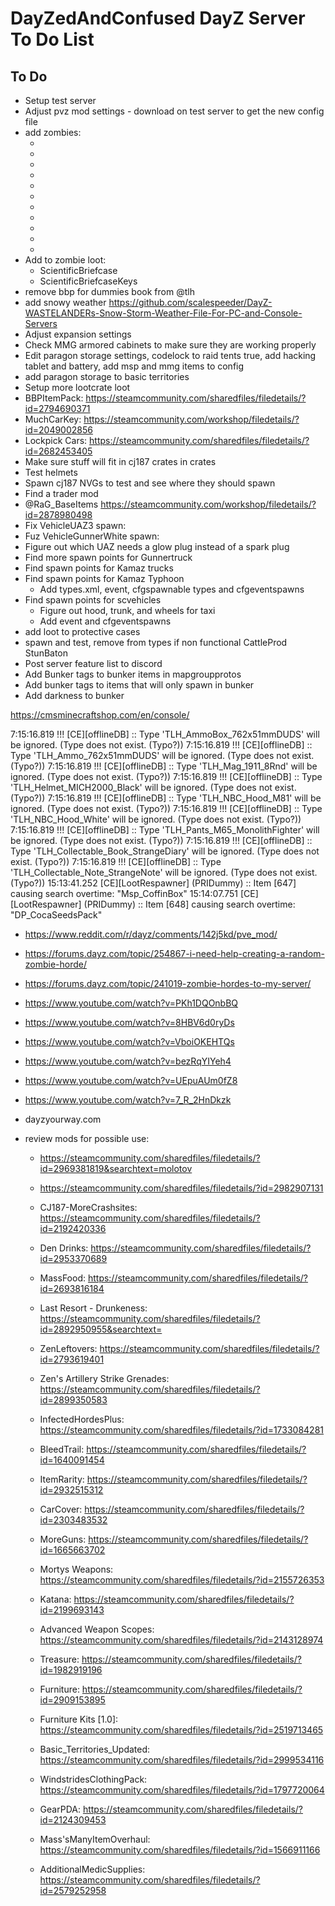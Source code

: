 <!-- ======================================== TODO.md Start ======================================== -->


<!-- ------------------------------ Intro Start ------------------------------ -->

# DayZedAndConfused DayZ Server To Do List

<!-- ------------------------------ Intro End ------------------------------ -->


<!-- ------------------------------ Overview Start ------------------------------ -->

 
<!-- ------------------------------ Overview End ------------------------------ -->


<!-- ------------------------------ TODO Start ------------------------------ -->

## To Do 

- Setup test server
- Adjust pvz mod settings - download on test server to get the new config file
- add zombies:
  - <type name="ZmbF_NurseFat_Winter">
  - <type name="ZmbF_PatientOld_Winter">
  - <type name="ZmbM_DoctorFat_Winter">
  - <type name="ZmbM_Gamedev_Black">
  - <type name="ZmbM_Gamedev_Blue">
  - <type name="ZmbM_Gamedev_Gray">
  - <type name="ZmbM_NBC_White">
  - <type name="ZmbM_PatientSkinny_Winter">
  - <type name="ZmbM_PatrolNormal_Winter">
  - <type name="ZmbM_eastSoldier_Heavy_Navy">
  - <type name="ZmbM_eastSoldier_normal_Navy">
- Add to zombie loot:
  - ScientificBriefcase
  - ScientificBriefcaseKeys
- remove bbp for dummies book from @tlh
- add snowy weather https://github.com/scalespeeder/DayZ-WASTELANDERs-Snow-Storm-Weather-File-For-PC-and-Console-Servers
- Adjust expansion settings
- Check MMG armored cabinets to make sure they are working properly
- Edit paragon storage settings, codelock to raid tents true, add hacking tablet and battery, add msp and mmg items to config
- add paragon storage to basic territories
- Setup more lootcrate loot
- BBPItemPack: https://steamcommunity.com/sharedfiles/filedetails/?id=2794690371
- MuchCarKey: https://steamcommunity.com/workshop/filedetails/?id=2049002856
- Lockpick Cars: https://steamcommunity.com/sharedfiles/filedetails/?id=2682453405
- Make sure stuff will fit in cj187 crates in crates
- Test helmets
- Spawn cj187 NVGs to test and see where they should spawn
- Find a trader mod
- @RaG_BaseItems https://steamcommunity.com/workshop/filedetails/?id=2878980498
- Fix VehicleUAZ3 spawn: 		    <!-- Pond N of Novy Lug Military -->
- Fuz VehicleGunnerWhite spawn:  		<!-- NEAF -->
- Figure out which UAZ needs a glow plug instead of a spark plug
- Find more spawn points for Gunnertruck
- Find spawn points for Kamaz trucks
- Find spawn points for Kamaz Typhoon
  - Add types.xml, event, cfgspawnable types and cfgeventspawns
- Find spawn points for scvehicles
  - Figure out hood, trunk, and wheels for taxi
  - Add event and cfgeventspawns
- add loot to protective cases
- spawn and test, remove from types if non functional CattleProd StunBaton
- Post server feature list to discord
- Add Bunker tags to bunker items in mapgroupprotos
- Add bunker tags to items that will only spawn in bunker
- Add darkness to bunker







https://cmsminecraftshop.com/en/console/

 7:15:16.819 !!! [CE][offlineDB] :: Type 'TLH_AmmoBox_762x51mmDUDS' will be ignored. (Type does not exist. (Typo?))
 7:15:16.819 !!! [CE][offlineDB] :: Type 'TLH_Ammo_762x51mmDUDS' will be ignored. (Type does not exist. (Typo?))
 7:15:16.819 !!! [CE][offlineDB] :: Type 'TLH_Mag_1911_8Rnd' will be ignored. (Type does not exist. (Typo?))
 7:15:16.819 !!! [CE][offlineDB] :: Type 'TLH_Helmet_MICH2000_Black' will be ignored. (Type does not exist. (Typo?))
 7:15:16.819 !!! [CE][offlineDB] :: Type 'TLH_NBC_Hood_M81' will be ignored. (Type does not exist. (Typo?))
 7:15:16.819 !!! [CE][offlineDB] :: Type 'TLH_NBC_Hood_White' will be ignored. (Type does not exist. (Typo?))
 7:15:16.819 !!! [CE][offlineDB] :: Type 'TLH_Pants_M65_MonolithFighter' will be ignored. (Type does not exist. (Typo?))
 7:15:16.819 !!! [CE][offlineDB] :: Type 'TLH_Collectable_Book_StrangeDiary' will be ignored. (Type does not exist. (Typo?))
 7:15:16.819 !!! [CE][offlineDB] :: Type 'TLH_Collectable_Note_StrangeNote' will be ignored. (Type does not exist. (Typo?))
 15:13:41.252 [CE][LootRespawner] (PRIDummy) :: Item [647] causing search overtime: "Msp_CoffinBox"
 15:14:07.751 [CE][LootRespawner] (PRIDummy) :: Item [648] causing search overtime: "DP_CocaSeedsPack"

- https://www.reddit.com/r/dayz/comments/142j5kd/pve_mod/
- https://forums.dayz.com/topic/254867-i-need-help-creating-a-random-zombie-horde/
- https://forums.dayz.com/topic/241019-zombie-hordes-to-my-server/
- https://www.youtube.com/watch?v=PKh1DQOnbBQ
- https://www.youtube.com/watch?v=8HBV6d0ryDs
- https://www.youtube.com/watch?v=VboiOKEHTQs
- https://www.youtube.com/watch?v=bezRqYIYeh4
- https://www.youtube.com/watch?v=UEpuAUm0fZ8
- https://www.youtube.com/watch?v=7_R_2HnDkzk
- dayzyourway.com

- review mods for possible use:
  - https://steamcommunity.com/sharedfiles/filedetails/?id=2969381819&searchtext=molotov
  - https://steamcommunity.com/sharedfiles/filedetails/?id=2982907131
  - CJ187-MoreCrashsites: https://steamcommunity.com/sharedfiles/filedetails/?id=2192420336
  - Den Drinks: https://steamcommunity.com/sharedfiles/filedetails/?id=2953370689
  - MassFood: https://steamcommunity.com/sharedfiles/filedetails/?id=2693816184
  - Last Resort - Drunkeness: https://steamcommunity.com/sharedfiles/filedetails/?id=2892950955&searchtext=
  - ZenLeftovers: https://steamcommunity.com/sharedfiles/filedetails/?id=2793619401

  - Zen's Artillery Strike Grenades: https://steamcommunity.com/sharedfiles/filedetails/?id=2899350583

  - InfectedHordesPlus: https://steamcommunity.com/sharedfiles/filedetails/?id=1733084281

  - BleedTrail: https://steamcommunity.com/sharedfiles/filedetails/?id=1640091454

  - ItemRarity: https://steamcommunity.com/sharedfiles/filedetails/?id=2932515312

  - CarCover: https://steamcommunity.com/sharedfiles/filedetails/?id=2303483532

  - MoreGuns: https://steamcommunity.com/sharedfiles/filedetails/?id=1665663702
  - Mortys Weapons: https://steamcommunity.com/sharedfiles/filedetails/?id=2155726353
  - Katana: https://steamcommunity.com/sharedfiles/filedetails/?id=2199693143
  - Advanced Weapon Scopes: https://steamcommunity.com/sharedfiles/filedetails/?id=2143128974

  - Treasure: https://steamcommunity.com/sharedfiles/filedetails/?id=1982919196

  - Furniture: https://steamcommunity.com/sharedfiles/filedetails/?id=2909153895
  - Furniture Kits [1.0]: https://steamcommunity.com/sharedfiles/filedetails/?id=2519713465
  - Basic_Territories_Updated: https://steamcommunity.com/sharedfiles/filedetails/?id=2999534116

  - WindstridesClothingPack: https://steamcommunity.com/sharedfiles/filedetails/?id=1797720064

  - GearPDA: https://steamcommunity.com/sharedfiles/filedetails/?id=2124309453
  - Mass'sManyItemOverhaul: https://steamcommunity.com/sharedfiles/filedetails/?id=1566911166
  - AdditionalMedicSupplies: https://steamcommunity.com/sharedfiles/filedetails/?id=2579252958

<!-- ------------------------------ToDo End ------------------------------ -->


<!-- ------------------------------ Outro Start ------------------------------ -->


<!-- ------------------------------ Outro End ------------------------------ -->


<!-- ======================================== TODO.md End ======================================== -->
